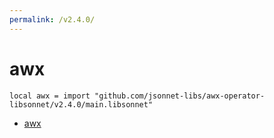 ```yaml
---
permalink: /v2.4.0/
---
```


# awx

```jsonnet
local awx = import "github.com/jsonnet-libs/awx-operator-libsonnet/v2.4.0/main.libsonnet"
```



* [awx](awx/index.md)